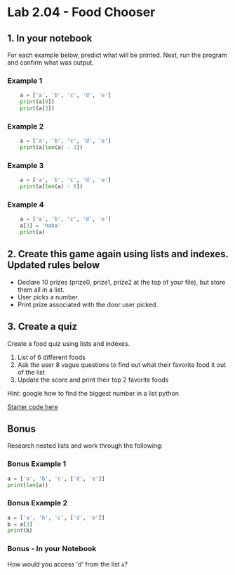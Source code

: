 # Lab 2.04 - Food Chooser

## 1. In your notebook

For each example below, predict what will be printed. Next, run the program and confirm what was output.

### Example 1

```python
    a = ['a', 'b', 'c', 'd', 'e']
    print(a[0])
    print(a[3])
```

### Example 2

```python
    a = ['a', 'b', 'c', 'd', 'e']
    print(a[len(a) - 3])
```

### Example 3

```python
    a = ['a', 'b', 'c', 'd', 'e']
    print(a[len(a) - 6])
```

### Example 4

```python
    a = ['a', 'b', 'c', 'd', 'e']
    a[3] = 'haha'
    print(a)
```

## 2. Create this game again using lists and indexes. Updated rules below

* Declare 10 prizes (prize0, prize1, prize2 at the top of your file), but store them all in a list.
* User picks a number.
* Print prize associated with the door user picked.

## 3. Create a quiz

Create a food quiz using lists and indexes.

1. List of 6 different foods
2. Ask the user 8 vague questions to find out what their favorite food it out of the list
3. Update the score and print their top 2 favorite foods

Hint: google how to find the biggest number in a list python

[Starter code here](Starter_food_chooser.py)

## Bonus

Research nested lists and work through the following:

### Bonus Example 1

```python
a = ['a', 'b', 'c', ['d', 'e']]
print(len(a))
```

### Bonus Example 2

```python
a = ['a', 'b', 'c', ['d', 'e']]
b = a[3]
print(b)
```

### Bonus - In your Notebook

How would you access 'd' from the list `a`?
